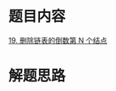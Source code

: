 # 题目内容
[19. 删除链表的倒数第 N 个结点](https://leetcode.cn/problems/remove-nth-node-from-end-of-list/description/)


# 解题思路
